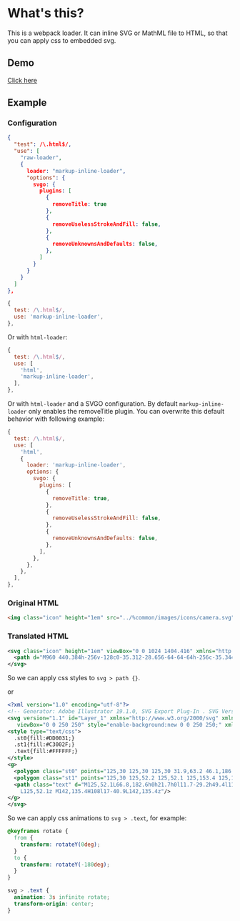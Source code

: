 # What's this?

This is a webpack loader. It can inline SVG or MathML file to HTML, so that you can apply css to embedded svg.

## Demo

[Click here](http://demo-starter.angular.live/#/about)

## Example

### Configuration

```json
{
  "test": /\.html$/,
  "use": [
    "raw-loader",
    {
      loader: "markup-inline-loader",
      "options": {
        svgo: {
          plugins: [
            {
              removeTitle: true
            },
            {
              removeUselessStrokeAndFill: false,
            },
            {
              removeUnknownsAndDefaults: false,
            },
          ]
        }
      }
    }
  ]
},
```

```js
{
  test: /\.html$/,
  use: 'markup-inline-loader',
},
```

Or with `html-loader`:

```js
{
  test: /\.html$/,
  use: [
    'html',
    'markup-inline-loader',
  ],
},
```

Or with `html-loader` and a SVGO configuration. By default `markup-inline-loader` only enables the removeTitle plugin. You can overwrite this default behavior with following example:

```js
{
  test: /\.html$/,
  use: [
    'html',
    {
      loader: 'markup-inline-loader',
      options: {
        svgo: {
          plugins: [
            {
              removeTitle: true,
            },
            {
              removeUselessStrokeAndFill: false,
            },
            {
              removeUnknownsAndDefaults: false,
            },
          ],
        },
      },
    },
  ],
},
```

### Original HTML

```html
<img class="icon" height="1em" src="../%common/images/icons/camera.svg" />
```

### Translated HTML

```svg
<svg class="icon" height="1em" viewBox="0 0 1024 1404.416" xmlns="http://www.w3.org/2000/svg">
  <path d="M960 440.384h-256v-128c0-35.312-28.656-64-64-64h-256c-35.344 0-64 28.688-64 64v128h-128v-64h-128v64c-35.344 0-64 28.688-64 64v704c0 35.376 28.656 64 64 64h896c35.344 0 64-28.624 64-64v-704c0-35.312-28.656-64-64-64z m-512-64h128v64h-128v-64z m448 768h-768v-576h768v576z m-384-128c106.032 0 192-85.938 192-192s-85.968-192-192-192-192 85.938-192 192 85.968 192 192 192z m0-256c35.344 0 64 28.624 64 64s-28.656 64-64 64-64-28.624-64-64 28.656-64 64-64z"/>
</svg>
```

So we can apply css styles to `svg > path {}`.

or

```svg
<?xml version="1.0" encoding="utf-8"?>
<!-- Generator: Adobe Illustrator 19.1.0, SVG Export Plug-In . SVG Version: 6.00 Build 0)  -->
<svg version="1.1" id="Layer_1" xmlns="http://www.w3.org/2000/svg" xmlns:xlink="http://www.w3.org/1999/xlink" x="0px" y="0px"
   viewBox="0 0 250 250" style="enable-background:new 0 0 250 250;" xml:space="preserve">
<style type="text/css">
  .st0{fill:#DD0031;}
  .st1{fill:#C3002F;}
  .text{fill:#FFFFFF;}
</style>
<g>
  <polygon class="st0" points="125,30 125,30 125,30 31.9,63.2 46.1,186.3 125,230 125,230 125,230 203.9,186.3 218.1,63.2 	"/>
  <polygon class="st1" points="125,30 125,52.2 125,52.1 125,153.4 125,153.4 125,230 125,230 203.9,186.3 218.1,63.2 125,30 	"/>
  <path class="text" d="M125,52.1L66.8,182.6h0h21.7h0l11.7-29.2h49.4l11.7,29.2h0h21.7h0L125,52.1L125,52.1L125,52.1L125,52.1
    L125,52.1z M142,135.4H108l17-40.9L142,135.4z"/>
</g>
</svg>
```

So we can apply css animations to `svg > .text`, for example:

```css
@keyframes rotate {
  from {
    transform: rotateY(0deg);
  }
  to {
    transform: rotateY(-180deg);
  }
}

svg > .text {
  animation: 3s infinite rotate;
  transform-origin: center;
}
```
